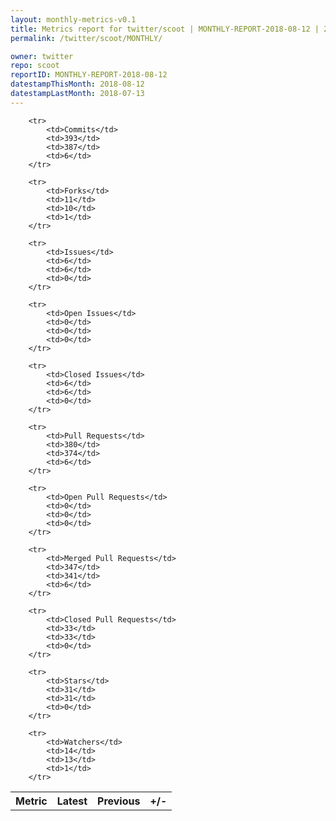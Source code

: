 ```yaml
---
layout: monthly-metrics-v0.1
title: Metrics report for twitter/scoot | MONTHLY-REPORT-2018-08-12 | 2018-08-12
permalink: /twitter/scoot/MONTHLY/

owner: twitter
repo: scoot
reportID: MONTHLY-REPORT-2018-08-12
datestampThisMonth: 2018-08-12
datestampLastMonth: 2018-07-13
---
```



<table style="width: 100%;">
    <tr>
        <th>Metric</th>
        <th>Latest</th>
        <th>Previous</th>
        <th>+/-</th>
    </tr>

        <tr>
            <td>Commits</td>
            <td>393</td>
            <td>387</td>
            <td>6</td>
        </tr>
        
        <tr>
            <td>Forks</td>
            <td>11</td>
            <td>10</td>
            <td>1</td>
        </tr>
        
        <tr>
            <td>Issues</td>
            <td>6</td>
            <td>6</td>
            <td>0</td>
        </tr>
        
        <tr>
            <td>Open Issues</td>
            <td>0</td>
            <td>0</td>
            <td>0</td>
        </tr>
        
        <tr>
            <td>Closed Issues</td>
            <td>6</td>
            <td>6</td>
            <td>0</td>
        </tr>
        
        <tr>
            <td>Pull Requests</td>
            <td>380</td>
            <td>374</td>
            <td>6</td>
        </tr>
        
        <tr>
            <td>Open Pull Requests</td>
            <td>0</td>
            <td>0</td>
            <td>0</td>
        </tr>
        
        <tr>
            <td>Merged Pull Requests</td>
            <td>347</td>
            <td>341</td>
            <td>6</td>
        </tr>
        
        <tr>
            <td>Closed Pull Requests</td>
            <td>33</td>
            <td>33</td>
            <td>0</td>
        </tr>
        
        <tr>
            <td>Stars</td>
            <td>31</td>
            <td>31</td>
            <td>0</td>
        </tr>
        
        <tr>
            <td>Watchers</td>
            <td>14</td>
            <td>13</td>
            <td>1</td>
        </tr>
        
</table>
